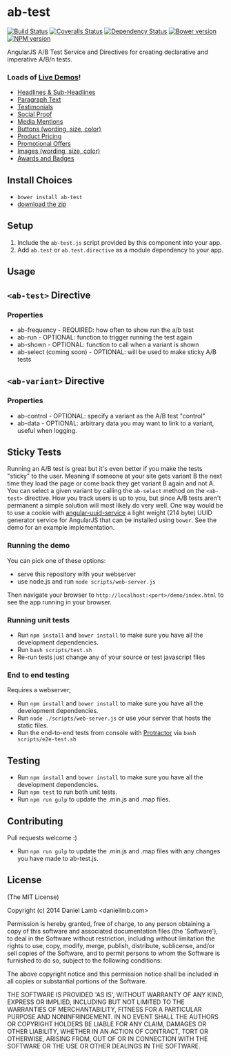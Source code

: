 # ab-test
[![Build Status][travis-image]][travis-url] [![Coveralls Status][coveralls-image]][coveralls-url] [![Dependency Status][depstat-image]][depstat-url] [![Bower version][bower-image]][bower-url] [![NPM version][npm-image]][npm-url]

AngularJS A/B Test Service and Directives for creating declarative and imperative A/B/n tests.

### Loads of [Live Demos](http://daniellmb.github.io/ab-test/demo/)!

  - [Headlines & Sub-Headlines](http://daniellmb.github.io/ab-test/demo/index.html#Headlines)
  - [Paragraph Text](http://daniellmb.github.io/ab-test/demo/index.html#Paragraph)
  - [Testimonials](http://daniellmb.github.io/ab-test/demo/index.html#Testimonials)
  - [Social Proof](http://daniellmb.github.io/ab-test/demo/index.html#Social)
  - [Media Mentions](http://daniellmb.github.io/ab-test/demo/index.html#Media)
  - [Buttons (wording, size, color)](http://daniellmb.github.io/ab-test/demo/index.html#Buttons)
  - [Product Pricing](http://daniellmb.github.io/ab-test/demo/index.html#Pricing)
  - [Promotional Offers](http://daniellmb.github.io/ab-test/demo/index.html#Promotional)
  - [Images (wording, size, color)](http://daniellmb.github.io/ab-test/demo/index.html#Images)
  - [Awards and Badges](http://daniellmb.github.io/ab-test/demo/index.html#Awards)

## Install Choices
- `bower install ab-test`
- [download the zip](https://github.com/daniellmb/ab-test/archive/master.zip)


## Setup
1. Include the `ab-test.js` script provided by this component into your app.
2. Add `ab.test` or `ab.test.directive` as a module dependency to your app.


## Usage


## `<ab-test>` Directive

### Properties
 - ab-frequency - REQUIRED: how often to show run the a/b test
 - ab-run - OPTIONAL: function to trigger running the test again
 - ab-shown - OPTIONAL: function to call when a variant is shown
 - ab-select (coming soon) - OPTIONAL: will be used to make sticky A/B tests

## `<ab-variant>` Directive
### Properties
 - ab-control - OPTIONAL: specify a variant as the A/B test "control"
 - ab-data - OPTIONAL: arbitrary data you may want to link to a variant, useful when logging.


## Sticky Tests

Running an A/B test is great but it's even better if you make the tests "sticky" to the user. Meaning if someone
at your site gets variant B the next time they load the page or come back they get variant B again and not A. You can
select a given variant by calling the `ab-select` method on the `<ab-test>` directive. How you track users is up to you,
but since A/B tests aren't permanent a simple solution will most likely do very well. One way would be to use a cookie with
[angular-uuid-service](https://github.com/daniellmb/angular-uuid-service) a light weight (214 byte) UUID generator service
for AngularJS that can be installed using `bower`. See the demo for an example implementation.

### Running the demo

You can pick one of these options:

- serve this repository with your webserver
- use node.js and run `node scripts/web-server.js`

Then navigate your browser to `http://localhost:<port>/demo/index.html` to see the app running in
your browser.

### Running unit tests
- Run `npm install` and `bower install` to make sure you have all the development dependencies.
- Run `bash scripts/test.sh`
- Re-run tests just change any of your source or test javascript files


### End to end testing
Requires a webserver;

- Run `npm install` and `bower install` to make sure you have all the development dependencies.
- Run `node ./scripts/web-server.js` or use your server that hosts the static files.
- Run the end-to-end tests from console with [Protractor](https://github.com/angular/protractor) via
    `bash scripts/e2e-test.sh`

## Testing
- Run `npm install` and `bower install` to make sure you have all the development dependencies.
- Run `npm test` to run both unit tests.
- Run `npm run gulp` to update the .min.js and .map files.

## Contributing
Pull requests welcome :)
- Run `npm run gulp` to update the .min.js and .map files with any changes you have made to ab-test.js.


## License
(The MIT License)

Copyright (c) 2014 Daniel Lamb <daniellmb.com>

Permission is hereby granted, free of charge, to any person obtaining
a copy of this software and associated documentation files (the
'Software'), to deal in the Software without restriction, including
without limitation the rights to use, copy, modify, merge, publish,
distribute, sublicense, and/or sell copies of the Software, and to
permit persons to whom the Software is furnished to do so, subject to
the following conditions:

The above copyright notice and this permission notice shall be
included in all copies or substantial portions of the Software.

THE SOFTWARE IS PROVIDED 'AS IS', WITHOUT WARRANTY OF ANY KIND,
EXPRESS OR IMPLIED, INCLUDING BUT NOT LIMITED TO THE WARRANTIES OF
MERCHANTABILITY, FITNESS FOR A PARTICULAR PURPOSE AND NONINFRINGEMENT.
IN NO EVENT SHALL THE AUTHORS OR COPYRIGHT HOLDERS BE LIABLE FOR ANY
CLAIM, DAMAGES OR OTHER LIABILITY, WHETHER IN AN ACTION OF CONTRACT,
TORT OR OTHERWISE, ARISING FROM, OUT OF OR IN CONNECTION WITH THE
SOFTWARE OR THE USE OR OTHER DEALINGS IN THE SOFTWARE.

[bower-url]: http://bower.io/search/?q=ab-test
[bower-image]: https://badge.fury.io/bo/ab-test.png
[npm-url]: https://npmjs.org/package/ab-test
[npm-image]: https://badge.fury.io/js/ab-test.png
[travis-url]: https://travis-ci.org/daniellmb/ab-test
[travis-image]: https://travis-ci.org/daniellmb/ab-test.png?branch=master
[coveralls-url]: https://coveralls.io/r/daniellmb/ab-test
[coveralls-image]: https://coveralls.io/repos/daniellmb/ab-test/badge.png
[depstat-url]: https://david-dm.org/daniellmb/ab-test
[depstat-image]: https://david-dm.org/daniellmb/ab-test.png?theme=shields.io
